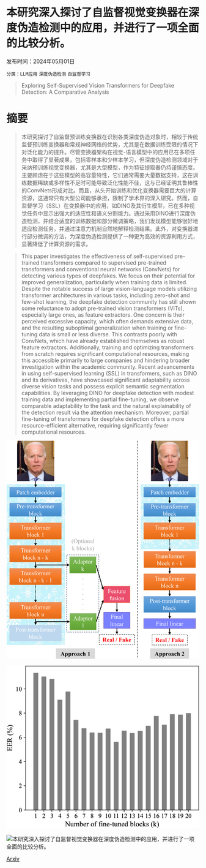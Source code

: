 # 本研究深入探讨了自监督视觉变换器在深度伪造检测中的应用，并进行了一项全面的比较分析。

发布时间：2024年05月01日

`分类：LLM应用` `深度伪造检测` `自监督学习`

> Exploring Self-Supervised Vision Transformers for Deepfake Detection: A Comparative Analysis

# 摘要

> 本研究探讨了自监督预训练变换器在识别各类深度伪造对象时，相较于传统监督预训练变换器和常规神经网络的优势，尤其是在数据训练受限的情况下对泛化能力的提升。尽管变换器架构在视觉-语言模型中的应用已在多项任务中取得了显著成果，包括零样本和少样本学习，但深度伪造检测领域对于采纳预训练视觉变换器，尤其是大型模型，作为特征提取器仍持谨慎态度。主要顾虑在于这些模型的高容量特性，它们通常需要大量数据支持，这在训练数据稀缺或多样性不足时可能导致泛化性能不佳，这与已经证明其鲁棒性的ConvNets形成对比。而且，从头开始训练和优化变换器需要巨大的计算资源，这通常只有大型公司能够承担，限制了学术界的深入研究。然而，自监督学习（SSL）在变换器中的应用，如DINO及其衍生模型，已在多种视觉任务中显示出强大的适应性和语义分割能力。通过采用DINO进行深度伪造检测，并结合适度的训练数据和部分微调策略，我们发现模型能够很好地适应检测任务，并通过注意力机制自然地解释检测结果。此外，对变换器进行部分微调的方法，为深度伪造检测提供了一种更为高效的资源利用方式，显著降低了计算资源的需求。

> This paper investigates the effectiveness of self-supervised pre-trained transformers compared to supervised pre-trained transformers and conventional neural networks (ConvNets) for detecting various types of deepfakes. We focus on their potential for improved generalization, particularly when training data is limited. Despite the notable success of large vision-language models utilizing transformer architectures in various tasks, including zero-shot and few-shot learning, the deepfake detection community has still shown some reluctance to adopt pre-trained vision transformers (ViTs), especially large ones, as feature extractors. One concern is their perceived excessive capacity, which often demands extensive data, and the resulting suboptimal generalization when training or fine-tuning data is small or less diverse. This contrasts poorly with ConvNets, which have already established themselves as robust feature extractors. Additionally, training and optimizing transformers from scratch requires significant computational resources, making this accessible primarily to large companies and hindering broader investigation within the academic community. Recent advancements in using self-supervised learning (SSL) in transformers, such as DINO and its derivatives, have showcased significant adaptability across diverse vision tasks and possess explicit semantic segmentation capabilities. By leveraging DINO for deepfake detection with modest training data and implementing partial fine-tuning, we observe comparable adaptability to the task and the natural explainability of the detection result via the attention mechanism. Moreover, partial fine-tuning of transformers for deepfake detection offers a more resource-efficient alternative, requiring significantly fewer computational resources.

![本研究深入探讨了自监督视觉变换器在深度伪造检测中的应用，并进行了一项全面的比较分析。](../../../paper_images/2405.00355/x1.png)

![本研究深入探讨了自监督视觉变换器在深度伪造检测中的应用，并进行了一项全面的比较分析。](../../../paper_images/2405.00355/x2.png)

![本研究深入探讨了自监督视觉变换器在深度伪造检测中的应用，并进行了一项全面的比较分析。](../../../paper_images/2405.00355/x3.png)

[Arxiv](https://arxiv.org/abs/2405.00355)